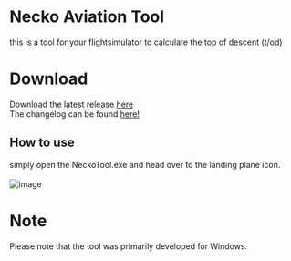 # Necko Aviation Tool
this is a tool for your flightsimulator to calculate the top of descent (t/od) 

# Download 

Download the latest release [here](https://github.com/prncAzula/NeckoTool/releases/download/v1.0.1_PUBLIC/Necko.Aviation.Tool.zip)
<br>
The changelog can be found [here!](https://github.com/prncAzula/NeckoTool/releases/v1.0.1_PUBLIC)

## How to use 

simply open the NeckoTool.exe and head over to the landing plane icon.
<br>
<br>
![image](https://user-images.githubusercontent.com/69110466/132101360-0211ebea-c90a-4111-af5c-fbcebef39dac.png)



# Note
Please note that the tool was primarily developed for Windows.
